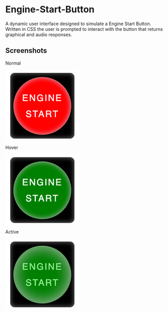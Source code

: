 # Engine-Start-Button

A dynamic user interface designed to simulate a Engine Start Button. Written in CSS the user is prompted to interact with the button that returns graphical and audio responses.

## Screenshots

Normal

<img align="center" src="screenshots-button/enginestartbutton1.png">

Hover

<img align="center" src="screenshots-button/enginestartbutton2.png">

Active

<img align="center" src="screenshots-button/enginestartbutton3.png">
